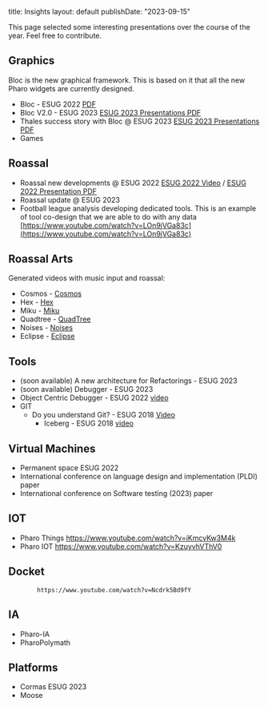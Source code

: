 title: Insights
layout: default
publishDate: "2023-09-15"

This page selected some interesting presentations over the course of the year. Feel free to contribute.

## Graphics 
Bloc is the new graphical framework. This is based on it that all the new Pharo widgets are currently designed. 

- Bloc - ESUG 2022 [](https://www.youtube.com/watch?v=HvJTDYuXkMU) [PDF]()
- Bloc V2.0 - ESUG 2023 [ESUG 2023 Presentations PDF](https://rmod-files.lille.inria.fr/Pharo/PharoPresentations/2023-ESUG/2023-ESUG-NewsfromBloc.pdf)
- Thales success story with Bloc @ ESUG 2023 [ESUG 2023 Presentations PDF](https://rmod-files.lille.inria.fr/Pharo/PharoPresentations/2023-ESUG/2023-ESUG-NativeDesktopModernApplications.pdf)
- Games
 
## Roassal 

- Roassal new developments @ ESUG 2022 [ESUG 2022 Video](https://www.youtube.com/watch?v=awPyBLWTTvk) / [ESUG 2022 Presentation PDF](https://mega.nz/file/0ZdQRZxC#wWLmWc5EiTt7XXmTV0Nw1gvfQjO56Srjv8YTW8AUtQ4)
- Roassal update @ ESUG 2023 
- Football league analysis developing dedicated tools. This is an example of tool co-design that we are able to do with any data [https://www.youtube.com/watch?v=LOn9jVGa83c](https://www.youtube.com/watch?v=LOn9jVGa83c)

## Roassal Arts

Generated videos with music input and roassal:
- Cosmos - [Cosmos](https://youtu.be/02erVntwIo8)
- Hex -  [Hex](https://youtu.be/HpQD5QKmzTc)
- Miku -  [Miku](https://youtu.be/_aZPZzSZ8XQ)
- Quadtree -  [QuadTree](https://youtu.be/H8zedVWw5UA)
- Noises -  [Noises](https://youtu.be/wKMFSNOmtNg)
- Eclipse -  [Eclipse](https://youtu.be/6wHL0GtlJc8)
 
## Tools
- (soon available) A new architecture for Refactorings - ESUG 2023
- (soon available) Debugger - ESUG 2023	
- Object Centric Debugger - ESUG 2022 [video](https://www.youtube.com/watch?v=C-lG73CJVtU)
- GIT 	
    - Do you understand Git? - ESUG 2018	[Video](https://www.youtube.com/watch?v=gFb9BaBZ8ko)
		- Iceberg - ESUG 2018 [video](https://www.youtube.com/watch?v=-ujX0Jt7-64)

## Virtual Machines
- Permanent space ESUG 2022
- International conference on language design and implementation (PLDI) paper
- International conference on Software testing (2023) paper
	

## IOT
- Pharo Things	https://www.youtube.com/watch?v=iKmcvKw3M4k
- Pharo IOT https://www.youtube.com/watch?v=KzuyvhVThV0

## Docket 
			https://www.youtube.com/watch?v=Ncdrk5Bd9fY

## IA 
- Pharo-IA
- PharoPolymath

## Platforms
-	Cormas ESUG 2023
- Moose 
